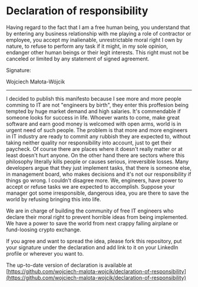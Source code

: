 # Declaration of responsibility

Having regard to the fact that I am a free human being, you understand that by entering any business relationship with me playing a role of contractor or employee, you accept my inalienable, unrestrictable moral right I own by nature, to refuse to perform any task if it might, in my sole opinion, endanger other human beings or their legit interests. This right must not be canceled or limited by any statement of signed agreement.

Signature:

Wojciech Małota-Wójcik

---

I decided to publish this manifesto because I see more and more people comming to IT are not "engineers by birth", they enter this proffesion being tempted by huge market demand and high salaries. It's commendable if someone looks for success in life. Whoever wants to come, make great software and earn good money is welcomed with open arms, world is in urgent need of such people. The problem is that more and more engineers in IT industry are ready to commit any rubbish they are expected to, without taking neither quality nor responsibility into account, just to get their paycheck. Of course there are places where it doesn't really matter or at least doesn't hurt anyone. On the other hand there are sectors where this philosophy literally kills people or causes serious, irreversible losses. Many developers argue that they just implement tasks, that there is someone else, in management board, who makes decisions and it's not our responsibility if things go wrong. I couldn't disagree more. We, engineers, have power to accept or refuse tasks we are expected to accomplish. Suppose your manager got some irresponsible, dangerous idea, you are there to save the world by refusing bringing this into life. 

We are in charge of building the community of free IT engineers who declare their moral right to prevent horrible ideas from being implemented. We have a power to save the world from next crappy falling airplane or fund-loosing crypto exchange.

If you agree and want to spread the idea, please fork this repository, put your signature under the declaration and add link to it on your LinkedIn profile or wherever you want to.

The up-to-date version of declaration is available at [https://github.com/wojciech-malota-wojcik/declaration-of-responsibility](https://github.com/wojciech-malota-wojcik/declaration-of-responsibility)
